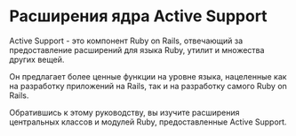 # Расширения ядра Active Support

Active Support - это компонент Ruby on Rails, отвечающий за предоставление расширений для языка Ruby, утилит и множества других вещей.

Он предлагает более ценные функции на уровне языка, нацеленные как на разработку приложений на Rails, так и на разработку самого Ruby on Rails.

Обратившись к этому руководству, вы изучите расширения центральных классов и модулей Ruby, предоставленные Active Support.
